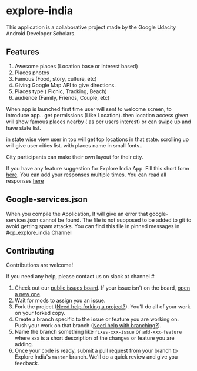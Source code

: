 # explore-india
This application is a collaborative project made by the Google Udacity Android Developer Scholars.

## Features

1) Awesome places (Location base or Interest based)
2) Places photos
3) Famous (Food, story, culture, etc)
4) Giving Google Map API to give directions.
5) Places type ( Picnic, Tracking, Beach)
6) audience (Family, Friends, Couple, etc)

When app is launched first time user will sent to welcome screen, to introduce app.. get permissions (Like Location). then location access given will show famous places nearby ( as per users interest) or can swipe up and have state list.

in state wise view user in top will get top locations in that state. scrolling up will give user cities list. with places name in small fonts..

City participants can make their own layout for their city.

If you have any feature suggestion for Explore India App. Fill this short form [here][5].
You can add your responses multiple times.
You can read all responses [here][6]


## Google-services.json

When you compile the Application, It will give an error that google-services.json cannot be found. The file is not supposed to be added to git to avoid getting spam attacks. You can find this file in pinned messages in #cp_explore_india Channel




## Contributing

Contributions are welcome!

If you need any help, please contact us on slack at channel #

1. Check out our [public issues board][0]. If your issue isn't on the board, [open a new one][1].
2. Wait for mods to assign you an issue. 
3. Fork the project ([Need help forking a project?][3]). You'll do all of your work on your forked copy.
4. Create a branch specific to the issue or feature you are working on. Push your work on that branch ([Need help with branching?][4]).
5. Name the branch something like `fixes-xxx-issue` or `add-xxx-feature` where `xxx` is a short description of the changes or feature you are adding.
6. Once your code is ready, submit a pull request from your branch to Explore India's `master` branch. We'll do a quick review and give you feedback.

[0]: https://github.com/UdacityAndroidDevScholarship/explore-india/issues
[1]: https://github.com/UdacityAndroidDevScholarship/explore-india/issues/new
[3]: https://help.github.com/articles/fork-a-repo/
[4]: https://github.com/Kunena/Kunena-Forum/wiki/Create-a-new-branch-with-git-and-manage-branches
[5]: https://goo.gl/forms/qleWaOqtXTBtCRwJ3
[6]: https://docs.google.com/spreadsheets/d/1ebKK1k8t78_CnDc_JjkvYh-lzVaY83CUSXyxPzll3qI/edit?usp=sharing

